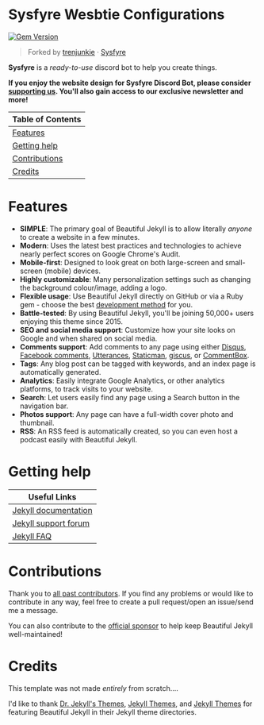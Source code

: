 # Sysfyre Wesbtie Configurations

[![Gem Version](https://badge.fury.io/rb/beautiful-jekyll-theme.svg)](https://badge.fury.io/rb/beautiful-jekyll-theme)

> Forked by [trenjunkie](https://github.com/dhmackey) &middot; [Sysfyre](https://sysfyre.com/)

**Sysfyre** is a *ready-to-use* discord bot to help you create things.

**If you enjoy the website design for Sysfyre Discord Bot, please consider [supporting us](https://sysfyre.com/support-us). You'll also gain access to our exclusive newsletter and more!**

|   Table of Contents   |
|-----------------------|
| [Features](#features) |
| [Getting help](#getting-help) |
| [Contributions](#contributions) |
| [Credits](#credits) |

# Features

- **SIMPLE**: The primary goal of Beautiful Jekyll is to allow literally *anyone* to create a website in a few minutes.
- **Modern**: Uses the latest best practices and technologies to achieve nearly perfect scores on Google Chrome's Audit.
- **Mobile-first**: Designed to look great on both large-screen and small-screen (mobile) devices.
- **Highly customizable**: Many personalization settings such as changing the background colour/image, adding a logo.
- **Flexible usage**: Use Beautiful Jekyll directly on GitHub or via a Ruby gem - choose the best [development method](#build-your-website-in-3-steps) for you.
- **Battle-tested**: By using Beautiful Jekyll, you'll be joining 50,000+ users enjoying this theme since 2015.
- **SEO and social media support**: Customize how your site looks on Google and when shared on social media.
- **Comments support**: Add comments to any page using either [Disqus](https://disqus.com/), [Facebook comments](https://developers.facebook.com/docs/plugins/comments), [Utterances](https://utteranc.es/), [Staticman](https://staticman.net), [giscus](https://giscus.app), or [CommentBox](https://commentbox.io/).
- **Tags**: Any blog post can be tagged with keywords, and an index page is automatically generated.
- **Analytics**: Easily integrate Google Analytics, or other analytics platforms, to track visits to your website.
- **Search**: Let users easily find any page using a Search button in the navigation bar.
- **Photos support**: Any page can have a full-width cover photo and thumbnail.
- **RSS**: An RSS feed is automatically created, so you can even host a podcast easily with Beautiful Jekyll.

# Getting help

|                      Useful Links                          |
|------------------------------------------------------------|
|     [Jekyll documentation](https://jekyllrb.com/)          |
|     [Jekyll support forum](https://talk.jekyllrb.com/)     |
|     [Jekyll FAQ](https://beautifuljekyll.com/faq)          |

# Contributions

Thank you to [all past contributors](https://github.com/daattali/beautiful-jekyll/graphs/contributors). If you find any problems or would like to contribute in any way, feel free to create a pull request/open an issue/send me a message.

You can also contribute to the [official sponsor](https://github.com/sponsors/daattali/sponsorships?tier_id=39856) to help keep Beautiful Jekyll well-maintained!

# Credits

This template was not made *entirely* from scratch....

I'd like to thank [Dr. Jekyll's Themes](https://drjekyllthemes.github.io/), [Jekyll Themes](http://jekyllthemes.org/), and [Jekyll Themes](http://jekyllrc.github.io/jekyllthemes/) for featuring Beautiful Jekyll in their Jekyll theme directories.

